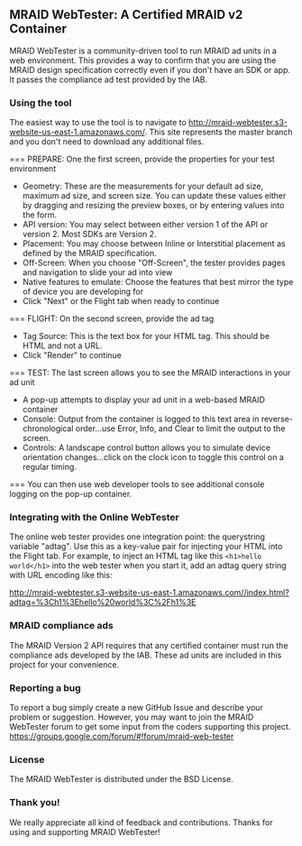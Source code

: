 ## MRAID WebTester: A Certified MRAID v2 Container
MRAID WebTester is a community-driven tool to run MRAID ad units in a web environment. This provides a way to confirm that you are using the MRAID design specification correctly even if you don't have an SDK or app. It passes the compliance ad test provided by the IAB.


### Using the tool
The easiest way to use the tool is to navigate to http://mraid-webtester.s3-website-us-east-1.amazonaws.com/. This site represents the master branch and you don't need to download any additional files.

===
PREPARE: One the first screen, provide the properties for your test environment

* Geometry: These are the measurements for your default ad size, maximum ad size, and screen size. You can update these values either by dragging and resizing the preview boxes, or by entering values into the form.
* API version: You may select between either version 1 of the API or version 2. Most SDKs are Version 2.
* Placement: You may choose between Inline or Interstitial placement as defined by the MRAID specification.
* Off-Screen: When you choose "Off-Screen", the tester provides pages and navigation to slide your ad into view
* Native features to emulate: Choose the features that best mirror the type of device you are developing for
* Click "Next" or the Flight tab when ready to continue

===
FLIGHT: On the second screen, provide the ad tag

* Tag Source: This is the text box for your HTML tag. This should be HTML and not a URL.
* Click "Render" to continue

===
TEST: The last screen allows you to see the MRAID interactions in your ad unit

* A pop-up attempts to display your ad unit in a web-based MRAID container
* Console: Output from the container is logged to this text area in reverse-chronological order...use Error, Info, and Clear to limit the output to the screen.
* Controls: A landscape control button allows you to simulate device orientation changes...click on the clock icon to toggle this control on a regular timing.

===
You can then use web developer tools to see additional console logging on the pop-up container.


### Integrating with the Online WebTester

The online web tester provides one integration point: the querystring variable "adtag". Use this as a key-value pair for injecting your HTML into the Flight tab. For example, to inject an HTML tag like this 
 ```<h1>hello world</h1>```
into the web tester when you start it, add an adtag query string with URL encoding like this:
 
 http://mraid-webtester.s3-website-us-east-1.amazonaws.com//index.html?adtag=%3Ch1%3Ehello%20world%3C%2Fh1%3E


### MRAID compliance ads

The MRAID Version 2 API requires that any certified container must run the compliance ads developed by the IAB. These ad units are included in this project for your convenience.


### Reporting a bug

To report a bug simply create a new GitHub Issue and describe your problem or suggestion. However, you may want to join the MRAID WebTester forum to get some input from the coders supporting this project. https://groups.google.com/forum/#!forum/mraid-web-tester

### License

The MRAID WebTester is distributed under the BSD License.

### Thank you!

We really appreciate all kind of feedback and contributions. Thanks for using and supporting MRAID WebTester!
